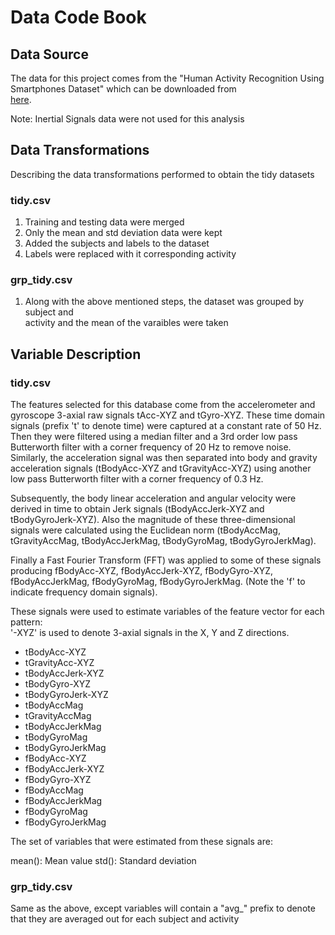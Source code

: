 # Data Code Book

## Data Source
The data for this project comes from the "Human Activity Recognition Using \
Smartphones Dataset" which can be downloaded from \
[here](https://d396qusza40orc.cloudfront.net/getdata%2Fprojectfiles%2FUCI%20HAR%20Dataset.zip).

Note: Inertial Signals data were not used for this analysis

## Data Transformations
Describing the data transformations performed to obtain the tidy datasets

### tidy.csv
1. Training and testing data were merged
2. Only the mean and std deviation data were kept
3. Added the subjects and labels to the dataset
4. Labels were replaced with it corresponding activity

### grp_tidy.csv
1. Along with the above mentioned steps, the dataset was grouped by subject and \
activity and the mean of the varaibles were taken

## Variable Description

### tidy.csv
The features selected for this database come from the accelerometer and gyroscope 3-axial raw signals tAcc-XYZ and tGyro-XYZ. These time domain signals (prefix 't' to denote time) were captured at a constant rate of 50 Hz. Then they were filtered using a median filter and a 3rd order low pass Butterworth filter with a corner frequency of 20 Hz to remove noise. Similarly, the acceleration signal was then separated into body and gravity acceleration signals (tBodyAcc-XYZ and tGravityAcc-XYZ) using another low pass Butterworth filter with a corner frequency of 0.3 Hz. 

Subsequently, the body linear acceleration and angular velocity were derived in time to obtain Jerk signals (tBodyAccJerk-XYZ and tBodyGyroJerk-XYZ). Also the magnitude of these three-dimensional signals were calculated using the Euclidean norm (tBodyAccMag, tGravityAccMag, tBodyAccJerkMag, tBodyGyroMag, tBodyGyroJerkMag). 

Finally a Fast Fourier Transform (FFT) was applied to some of these signals producing fBodyAcc-XYZ, fBodyAccJerk-XYZ, fBodyGyro-XYZ, fBodyAccJerkMag, fBodyGyroMag, fBodyGyroJerkMag. (Note the 'f' to indicate frequency domain signals). 

These signals were used to estimate variables of the feature vector for each pattern:  
'-XYZ' is used to denote 3-axial signals in the X, Y and Z directions.

- tBodyAcc-XYZ
- tGravityAcc-XYZ
- tBodyAccJerk-XYZ
- tBodyGyro-XYZ
- tBodyGyroJerk-XYZ
- tBodyAccMag
- tGravityAccMag
- tBodyAccJerkMag
- tBodyGyroMag
- tBodyGyroJerkMag
- fBodyAcc-XYZ
- fBodyAccJerk-XYZ
- fBodyGyro-XYZ
- fBodyAccMag
- fBodyAccJerkMag
- fBodyGyroMag
- fBodyGyroJerkMag

The set of variables that were estimated from these signals are: 

mean(): Mean value
std(): Standard deviation

### grp_tidy.csv
Same as the above, except variables will contain a "avg_" prefix to denote \
that they are averaged out for each subject and activity